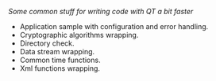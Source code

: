 *Some common stuff for writing code with QT a bit faster*

* Application sample with configuration and error handling.
* Cryptographic algorithms wrapping.
* Directory check.
* Data stream wrapping.
* Common time functions.
* Xml functions wrapping.

